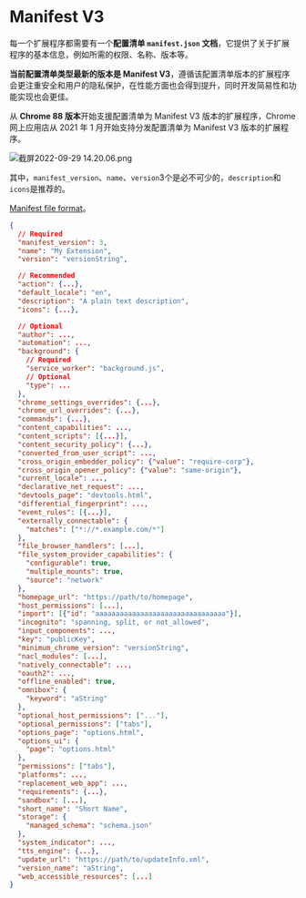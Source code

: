 # Manifest V3

每一个扩展程序都需要有一个**配置清单 `manifest.json` 文档**，它提供了关于扩展程序的基本信息，例如所需的权限、名称、版本等。

**当前配置清单类型最新的版本是 Manifest V3**，遵循该配置清单版本的扩展程序会更注重安全和用户的隐私保护，在性能方面也会得到提升，同时开发简易性和功能实现也会更佳。

从 **Chrome 88 版本**开始支援配置清单为 Manifest V3 版本的扩展程序，Chrome 网上应用店从 2021 年 1 月开始支持分发配置清单为 Manifest V3 版本的扩展程序。

![截屏2022-09-29 14.20.06.png](https://p1-juejin.byteimg.com/tos-cn-i-k3u1fbpfcp/8282125057134899932c7bf49c27fc9f~tplv-k3u1fbpfcp-watermark.image?)

其中，`manifest_version`、`name`、`version`3个是必不可少的，`description`和`icons`是推荐的。

[Manifest file format](https://developer.chrome.com/docs/extensions/mv3/manifest/)。

```json
{
  // Required
  "manifest_version": 3,
  "name": "My Extension",
  "version": "versionString",

  // Recommended
  "action": {...},
  "default_locale": "en",
  "description": "A plain text description",
  "icons": {...},

  // Optional
  "author": ...,
  "automation": ...,
  "background": {
    // Required
    "service_worker": "background.js",
    // Optional
    "type": ...
  },
  "chrome_settings_overrides": {...},
  "chrome_url_overrides": {...},
  "commands": {...},
  "content_capabilities": ...,
  "content_scripts": [{...}],
  "content_security_policy": {...},
  "converted_from_user_script": ...,
  "cross_origin_embedder_policy": {"value": "require-corp"},
  "cross_origin_opener_policy": {"value": "same-origin"},
  "current_locale": ...,
  "declarative_net_request": ...,
  "devtools_page": "devtools.html",
  "differential_fingerprint": ...,
  "event_rules": [{...}],
  "externally_connectable": {
    "matches": ["*://*.example.com/*"]
  },
  "file_browser_handlers": [...],
  "file_system_provider_capabilities": {
    "configurable": true,
    "multiple_mounts": true,
    "source": "network"
  },
  "homepage_url": "https://path/to/homepage",
  "host_permissions": [...],
  "import": [{"id": "aaaaaaaaaaaaaaaaaaaaaaaaaaaaaaaa"}],
  "incognito": "spanning, split, or not_allowed",
  "input_components": ...,
  "key": "publicKey",
  "minimum_chrome_version": "versionString",
  "nacl_modules": [...],
  "natively_connectable": ...,
  "oauth2": ...,
  "offline_enabled": true,
  "omnibox": {
    "keyword": "aString"
  },
  "optional_host_permissions": ["..."],
  "optional_permissions": ["tabs"],
  "options_page": "options.html",
  "options_ui": {
    "page": "options.html"
  },
  "permissions": ["tabs"],
  "platforms": ...,
  "replacement_web_app": ...,
  "requirements": {...},
  "sandbox": [...],
  "short_name": "Short Name",
  "storage": {
    "managed_schema": "schema.json"
  },
  "system_indicator": ...,
  "tts_engine": {...},
  "update_url": "https://path/to/updateInfo.xml",
  "version_name": "aString",
  "web_accessible_resources": [...]
}
```